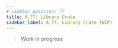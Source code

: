 ```yaml
---
# sidebar_position: ??
title: A.??. Library Crate
sidebar_label: A.??. Library Crate (WIP)
---
```


> Work in progress
